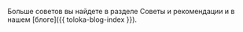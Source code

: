 
Больше советов вы найдете в разделе Советы и рекомендации и в нашем [блоге]({{ toloka-blog-index }}).
